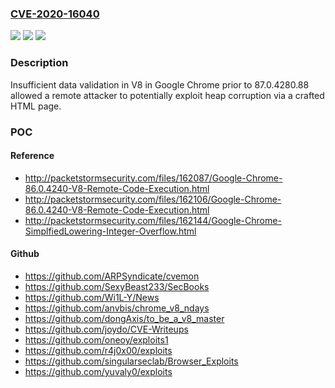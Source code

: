 ### [CVE-2020-16040](https://cve.mitre.org/cgi-bin/cvename.cgi?name=CVE-2020-16040)
![](https://img.shields.io/static/v1?label=Product&message=Chrome&color=blue)
![](https://img.shields.io/static/v1?label=Version&message=%3C%2087.0.4280.88%20&color=brighgreen)
![](https://img.shields.io/static/v1?label=Vulnerability&message=Insufficient%20data%20validation&color=brighgreen)

### Description

Insufficient data validation in V8 in Google Chrome prior to 87.0.4280.88 allowed a remote attacker to potentially exploit heap corruption via a crafted HTML page.

### POC

#### Reference
- http://packetstormsecurity.com/files/162087/Google-Chrome-86.0.4240-V8-Remote-Code-Execution.html
- http://packetstormsecurity.com/files/162106/Google-Chrome-86.0.4240-V8-Remote-Code-Execution.html
- http://packetstormsecurity.com/files/162144/Google-Chrome-SimplfiedLowering-Integer-Overflow.html

#### Github
- https://github.com/ARPSyndicate/cvemon
- https://github.com/SexyBeast233/SecBooks
- https://github.com/Wi1L-Y/News
- https://github.com/anvbis/chrome_v8_ndays
- https://github.com/dongAxis/to_be_a_v8_master
- https://github.com/joydo/CVE-Writeups
- https://github.com/oneoy/exploits1
- https://github.com/r4j0x00/exploits
- https://github.com/singularseclab/Browser_Exploits
- https://github.com/yuvaly0/exploits

